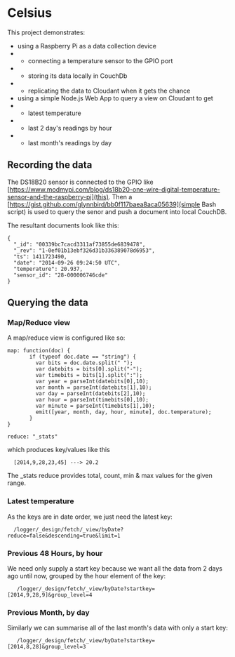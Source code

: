 # Celsius

This project demonstrates:

* using a Raspberry Pi as a data collection device
* * connecting a temperature sensor to the GPIO port
* * storing its data locally in CouchDb
* * replicating the data to Cloudant when it gets the chance
* using a simple Node.js Web App to query a view on Cloudant to get
* * latest temperature
* * last 2 day's readings by hour
* * last month's readings by day

## Recording the data

The DS18B20 sensor is connected to the GPIO like [https://www.modmypi.com/blog/ds18b20-one-wire-digital-temperature-sensor-and-the-raspberry-pi](this). Then a [https://gist.github.com/glynnbird/bb0f117baea8aca05639](simple Bash script) is used to query the senor and push a document into local CouchDB.

The resultant documents look like this:

```
{
  "_id": "00339bc7cacd3311af73855de6839478",
  "_rev": "1-0ef01b13ebf326d31b336389078d6953",
  "ts": 1411723490,
  "date": "2014-09-26 09:24:50 UTC",
  "temperature": 20.937,
  "sensor_id": "28-000006746cde"
}
```

## Querying the data

### Map/Reduce view

A map/reduce view is configured like so:

```
map: function(doc) {
       if (typeof doc.date == "string") {
         var bits = doc.date.split(" ");
         var datebits = bits[0].split("-");
         var timebits = bits[1].split(":");
         var year = parseInt(datebits[0],10);
         var month = parseInt(datebits[1],10);
         var day = parseInt(datebits[2],10);
         var hour = parseInt(timebits[0],10);
         var minute = parseInt(timebits[1],10); 
         emit([year, month, day, hour, minute], doc.temperature);
       }
}

reduce: "_stats"

```

which produces key/values like this

```
  [2014,9,28,23,45] ---> 20.2
```

The _stats reduce provides total, count, min & max values for the given range.

### Latest temperature

As the keys are in date order, we just need the latest key:

```
  /logger/_design/fetch/_view/byDate?reduce=false&descending=true&limit=1
```

### Previous 48 Hours, by hour

We need only supply a start key because we want all the data from 2 days ago until now, grouped by the hour element of the key:

```
   /logger/_design/fetch/_view/byDate?startkey=[2014,9,28,9]&group_level=4
```

### Previous Month, by day

Similarly we can summarise all of the last month's data with only a start key:

```
   /logger/_design/fetch/_view/byDate?startkey=[2014,8,28]&group_level=3
```
   


